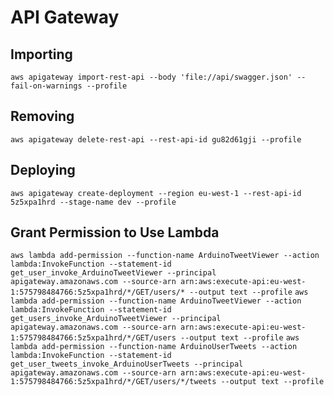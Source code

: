 # API Gateway
## Importing
`aws apigateway import-rest-api --body 'file://api/swagger.json' --fail-on-warnings --profile`
## Removing
`aws apigateway delete-rest-api --rest-api-id gu82d61gji --profile`

## Deploying
`aws apigateway create-deployment --region eu-west-1 --rest-api-id 5z5xpa1hrd --stage-name dev --profile`

## Grant Permission to Use Lambda
`aws lambda add-permission --function-name ArduinoTweetViewer --action lambda:InvokeFunction --statement-id get_user_invoke_ArduinoTweetViewer --principal apigateway.amazonaws.com --source-arn arn:aws:execute-api:eu-west-1:575798484766:5z5xpa1hrd/*/GET/users/* --output text --profile`
`aws lambda add-permission --function-name ArduinoTweetViewer --action lambda:InvokeFunction --statement-id get_users_invoke_ArduinoTweetViewer --principal apigateway.amazonaws.com --source-arn arn:aws:execute-api:eu-west-1:575798484766:5z5xpa1hrd/*/GET/users --output text --profile`
`aws lambda add-permission --function-name ArduinoUserTweets --action lambda:InvokeFunction --statement-id get_user_tweets_invoke_ArduinoUserTweets --principal apigateway.amazonaws.com --source-arn arn:aws:execute-api:eu-west-1:575798484766:5z5xpa1hrd/*/GET/users/*/tweets --output text --profile`